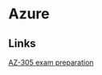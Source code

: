 # Azure

## Links

[AZ-305 exam preparation](https://www.freecodecamp.org/news/become-an-azure-solutions-architect-expert-pass-the-az-305-exam/)